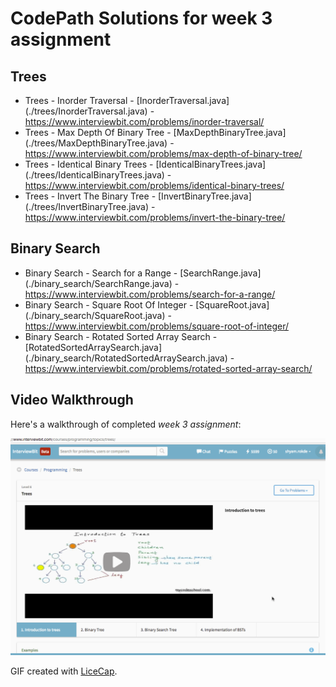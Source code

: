 # CodePath Solutions for week 3 assignment 


## Trees

* Trees - Inorder Traversal - [InorderTraversal.java] (./trees/InorderTraversal.java) - https://www.interviewbit.com/problems/inorder-traversal/
* Trees - Max Depth Of Binary Tree - [MaxDepthBinaryTree.java] (./trees/MaxDepthBinaryTree.java) - https://www.interviewbit.com/problems/max-depth-of-binary-tree/
* Trees - Identical Binary Trees - [IdenticalBinaryTrees.java] (./trees/IdenticalBinaryTrees.java) - https://www.interviewbit.com/problems/identical-binary-trees/
* Trees - Invert The Binary Tree - [InvertBinaryTree.java] (./trees/InvertBinaryTree.java) - https://www.interviewbit.com/problems/invert-the-binary-tree/

##  Binary Search

* Binary Search - Search for a Range - [SearchRange.java] (./binary_search/SearchRange.java) - https://www.interviewbit.com/problems/search-for-a-range/
* Binary Search - Square Root Of Integer - [SquareRoot.java] (./binary_search/SquareRoot.java) - https://www.interviewbit.com/problems/square-root-of-integer/
* Binary Search - Rotated Sorted Array Search - [RotatedSortedArraySearch.java] (./binary_search/RotatedSortedArraySearch.java) - https://www.interviewbit.com/problems/rotated-sorted-array-search/


## Video Walkthrough 

Here's a walkthrough of completed *week 3 assignment*:

<img src='./interviewbit-week3.gif' title='Video Walkthrough' width='' alt='Video Walkthrough' />

GIF created with [LiceCap](http://www.cockos.com/licecap/).